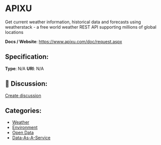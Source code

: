 # APIXU


Get current weather information, historical data and forecasts using weatherstack - a free world weather REST API supporting millions of global locations

**Docs / Website**: https://www.apixu.com/doc/request.aspx

## Specification:
**Type**:  N/A 
**URI**:  N/A 

## 💬 Discussion:
[Create discussion](https://github.com/apis-list/apis-list/discussions/new)

## Categories:
- [Weather](https://github.com/apis-list/apis-list#weather)
- [Environment](https://github.com/apis-list/apis-list#environment)
- [Open Data](https://github.com/apis-list/apis-list#open-data)
- [Data-As-A-Service](https://github.com/apis-list/apis-list#data-as-a-service)



